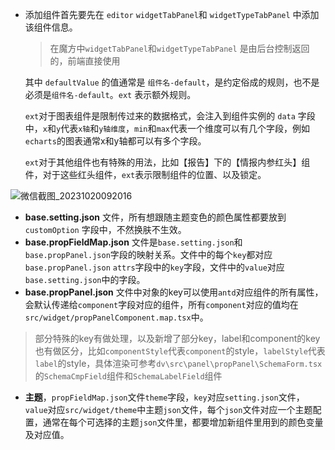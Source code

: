 - 添加组件首先要先在 `editor`  `widgetTabPanel`和  `widgetTypeTabPanel` 中添加该组件信息。

  > 在魔方中`widgetTabPanel`和`widgetTypeTabPanel` 是由后台控制返回的，前端直接使用
  
  其中 `defaultValue` 的值通常是  `组件名-default`，是约定俗成的规则，也不是必须是`组件名-default`。`ext` 表示额外规则。
  
  `ext`对于图表组件是限制传过来的数据格式，会注入到组件实例的 `data` 字段中，`x`和`y`代表`x轴`和`y轴维度`，`min`和`max`代表一个维度可以有几个字段，例如`echarts`的图表通常x和y轴都可以有多个字段。
  
  `ext`对于其他组件也有特殊的用法，比如【报告】下的【情报内参红头】组件，对于这些红头组件，`ext`表示限制组件的位置、以及锁定。

![微信截图_20231020092016](C:\Users\EDY\Desktop\微信截图_20231020092016.png)


- **base.setting.json** 文件，所有想跟随主题变色的颜色属性都要放到 `customOption` 字段中，不然换肤不生效。
- **base.propFieldMap.json** 文件是`base.setting.json`和`base.propPanel.json`字段的映射关系。文件中的每个`key`都对应`base.propPanel.json` `attrs`字段中的`key`字段，文件中的`value`对应`base.setting.json`中的字段。
- **base.propPanel.json** 文件中对象的key可以使用`antd`对应组件的所有属性，会默认传递给`component`字段对应的组件，所有`component`对应的值均在`src/widget/propPanelComponent.map.tsx`中。
  
> 部分特殊的key有做处理，以及新增了部分key，label和component的key也有做区分，比如`componentStyle`代表`component`的style，`labelStyle`代表`label`的style，具体渲染可参考`dv\src\panel\propPanel\SchemaForm.tsx`的`SchemaCmpField`组件和`SchemaLabelField`组件

- **主题**，`propFieldMap.json`文件`theme`字段，`key`对应`setting.json`文件，`value`对应`src/widget/theme`中主题`json`文件，每个`json`文件对应一个主题配置，通常在每个可选择的主题`json`文件里，都要增加新组件里用到的颜色变量及对应值。

